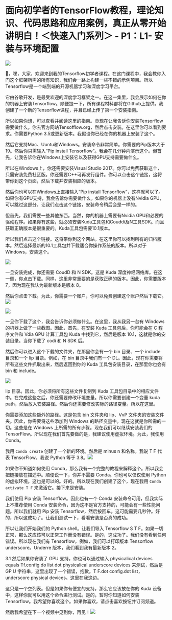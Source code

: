 # 面向初学者的TensorFlow教程，理论知识、代码思路和应用案例，真正从零开始讲明白！＜快速入门系列＞ - P1：L1- 安装与环境配置 

![](img/bb62afea1f41dc8b70a5ccf587ce444b_0.png)

🎼，嘿，大家，欢迎来到我的Tensorflow初学者课程。在这门课程中，我会教你入门这个框架所需的所有知识，我们会一路上构建一些不错的示例项目。所以Tensorflow是一个端到端的开源机器学习和深度学习平台。

它由谷歌开发，是最受欢迎的深度学习框架之一。在这一集里，我会展示如何在你的机器上安装Tensorflow。顺便提一下，所有课程材料都将在Github上提供。我创建了一个新的Tensorflow课程，并且已经上传了第一个安装指南。

所以如果你想，可以查看并阅读这里的指南。😊现在让我告诉你安装Tensorflow需要做什么。你去官方网站Tensofflow.org，然后点击安装。在这里你可以看到要求。你需要Python 3.5或更新版本。我假设你已经在你的机器上安装了这个。

然后它支持Mac、Uuntu和Windows。安装命令非常简单。你需要的Pip版本大于19。然后你只需输入“Pip install Tensorflow”。我会在几分钟内演示这个。但首先，让我告诉你在Windows上安装它以及获得GPU支持需要做什么。

所以在Windows上，你还需要安装Visual Studio 2017。你可以免费获取这个，只需安装免费社区版。你还需要C++可再发行组件。你可以点击这个链接，这将带你到这个页面，然后下载并安装相应的版本。

然后你也可以在Windows上直接输入“Pip install Tensorflow”，这样就可以了。如果你有GPU支持，我会告诉你需要做什么。如果你的机器上没有Nvidia GPU，可以跳过这部分。让我们点击这个链接，安装命令稍后会是一样的。

但首先，我们需要一些其他东西。当然，你的机器上需要有Nvidia GPU和必要的驱动程序。如果你有这些，就必须安装Kuda工具包和Couddi及N工具SDK。而且获取正确版本是很重要的。Kuda工具包需要10.1版本。

所以我们点击这个链接。这将带你到这个网站。在这里你可以找到所有的归档版本。然后选择最新的10.1工具包并下载适合你操作系统的版本。所以对于Windows，安装这个。

![](img/bb62afea1f41dc8b70a5ccf587ce444b_3.png)

一旦安装完成，你还需要 CoudD 和 N SDK。这是 Kuda 深度神经网络库。在这一侧，你点击下载。同样，这里非常重要的是获取正确的版本。因此，你需要版本 7，因为现在我认为最新版本是版本 8。

然后你点击下载。为此，你需要一个账户，你可以免费创建这个账户然后下载它。![](img/bb62afea1f41dc8b70a5ccf587ce444b_5.png)

![](img/bb62afea1f41dc8b70a5ccf587ce444b_6.png)

一旦你下载了这个，我会告诉你必须做什么。在这里，我从我另一台有 Windows 的机器上做了一些截图。因此，首先，在安装 Kuda 工具包后，你可能会在 C 程序文件和 Vdia GPU 计算工具包 Kuda 中找到它，然后是版本 10.1，这就是你的安装目录。当你下载了 codi 和 N SDK 后。

然后你可以进入这个下载的文件夹，在那里你会有一个 bin 目录、一个 include 目录和一个 lip 目录。例如，在 bin 目录中我们有一个 DL。因此，现在你需要将所有这些文件抓取出来，然后返回到你的 Kuda 工具包安装目录，在那里你也会有 bin 和 include。

![](img/bb62afea1f41dc8b70a5ccf587ce444b_8.png)

lip 目录。因此，你必须将所有这些文件复制到 Kuda 工具包目录中的相应文件中。在完成这些之后，你还需要修改环境变量。所以你需要创建一个变量 kuda path，然后放入安装路径。然后你还需要修改实际的路径变量。所以在这里。

你需要添加这些额外的路径。这是包含 bin 文件夹和 lip、VvP 文件夹的安装文件夹。因此，你需要将这些添加到 Windows 的路径变量中。现在这就是你所需的一切。这些是在 Windows 上所需的所有步骤。现在我们可以继续安装我们的 TensorFlow。所以现在我们首先要做的是，我建议使用虚拟环境。为此，我使用 Conda。

我用 `Conda create` 创建了一个新的环境。然后是 minus n 和名称。我说 T F 代表 TensorFlow。我说 Python 等于 3.8。![](img/bb62afea1f41dc8b70a5ccf587ce444b_10.png)

如果你不知道如何使用 Conda，那么我有一个完整的教程来解释这个。所以我会把链接放在描述中。顺便说一下，你并不需要 Conda。你也可以仅仅使用 Python 的虚拟环境。这也是可以的。好的。所以现在我们创建了这个，现在我用 `Conda activate T F` 来激活它。接下来是安装。

我们使用 Pip 安装 Tensorflow。因此也有一个 Conda 安装命令可用，但我实际上不推荐使用 Conda 安装命令，因为这不是官方支持的，可能会有一些性能问题。所以我们就用 Pip 安装 Tensorflow，然后按回车。这可能需要几秒钟。好的，所以这成功了。让我们测试一下，看看安装是否真的成功。

所以让我们开始我们的 Python shell。让我们导入 Tensorflow S T F。如果一切正常，那么这应该可以正常工作而没有错误。是的，这成功了。我们没有看到任何错误。所以现在我们有 Tensorflow，例如，我们可以打印版本 Tensorflow underscore。Underre 版本，我们看到我有最新版本 2。

3.1 然后如果你安装了 GPU 支持，你也可以通过输入 physicalical devices equals Tf.config do list dot physicalical underscore devices 来测试，然后是 GP U 字符串，这里出现了一个错误，抱歉。T F.dot config.dot list，underscore physical devices。这里在我这边。

这只是一个空列表。但是如果你有便宜的支持，那么它应该放在你的 Kuda 设备中，这样你就可以用这个命令进行测试。是的，暂时你知道如何安装 Tensorflow。我希望你喜欢这个。如果你喜欢，请点击喜欢按钮并订阅频道。

然后我希望在下一个视频中见到你，再见！![](img/bb62afea1f41dc8b70a5ccf587ce444b_12.png)
